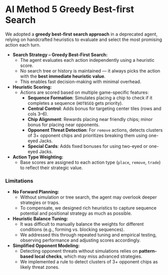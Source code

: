 # AI Method 5 **Greedy Best-first Search**

We adopted a **greedy best-first search approach** in a deprecated agent, relying on handcrafted heuristics to evaluate and select the most promising action each turn. 

- **Search Strategy – Greedy Best-First Search:**
    - The agent evaluates each action independently using a heuristic score.
    - No search tree or history is maintained — it always picks the action with the **best immediate heuristic value**.
    - This enables fast decision-making with minimal overhead.
- **Heuristic Scoring:**
    - Actions are scored based on multiple game-specific features:
        - **Sequence Formation**: Simulates placing a chip to check if it completes a sequence (`HOTBSEQ` gets priority).
        - **Central Control**: Adds bonus for targeting center tiles (rows and cols 3–6).
        - **Chip Alignment**: Rewards placing near friendly chips; minor bonus for placing near opponents.
        - **Opponent Threat Detection**: For `remove` actions, detects clusters of 3+ opponent chips and prioritizes breaking them using one-eyed Jacks.
        - **Special Cards**: Adds fixed bonuses for using two-eyed or one-eyed Jacks.
- **Action Type Weighting:**
    - Base scores are assigned to each action type (`place`, `remove`, `trade`) to reflect their strategic value.

### Limitations

- **No Forward Planning:**
    - Without simulation or tree search, the agent may overlook deeper strategies or traps.
    - To compensate, we designed rich heuristics to capture sequence potential and positional strategy as much as possible.
- **Heuristic Balance Tuning:**
    - It was difficult to manually balance the weights for different conditions (e.g., forming vs. blocking sequences).
    - We addressed this through repeated tuning and empirical testing, observing performance and adjusting scores accordingly.
- **Simplified Opponent Modeling:**
    - Detecting opponent threats without simulations relies on **pattern-based local checks**, which may miss advanced strategies.
    - We implemented a rule to detect clusters of 3+ opponent chips as likely threat zones.